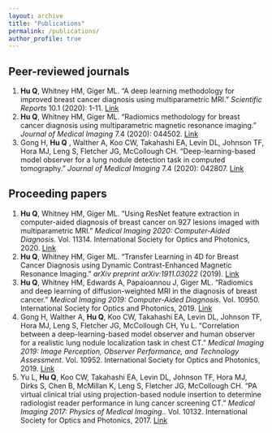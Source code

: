 ```yaml
---
layout: archive
title: "Publications"
permalink: /publications/
author_profile: true
---
```


<!-- {% if author.googlescholar %}
  You can also find my articles on <u><a href="{{author.googlescholar}}">my Google Scholar profile</a>.</u>
{% endif %}

{% include base_path %}

{% for post in site.publications reversed %}
  {% include archive-single.html %}
{% endfor %} -->

Peer-reviewed journals
------
<ol>
<li><strong>Hu Q</strong>, Whitney HM, Giger ML. “A deep learning methodology for improved breast cancer diagnosis using multiparametric MRI.” <em>Scientific Reports</em> 10.1 (2020): 1-11. <a href="https://rdcu.be/b5iBe">Link</a></li>

<li><strong>Hu Q</strong>, Whitney HM, Giger ML. “Radiomics methodology for breast cancer diagnosis using multiparametric magnetic resonance imaging.” <em>Journal of Medical Imaging</em> 7.4 (2020): 044502. <a href="http://dx.doi.org/10.1117/1.JMI.7.4.044502">Link</a></li>

<li>Gong H, <strong>Hu Q</strong> , Walther A, Koo CW, Takahashi EA, Levin DL, Johnson TF, Hora MJ, Leng S, Fletcher JG, McCollough CH. “Deep-learning-based model observer for a lung nodule detection task in computed tomography.” <em>Journal of Medical Imaging</em> 7.4 (2020): 042807. <a href="http://dx.doi.org/10.1117/1.JMI.7.4.042807">Link</a></li>
</ol>

Proceeding papers
------
<ol>
<li><strong>Hu Q</strong>, Whitney HM, Giger ML. “Using ResNet feature extraction in computer-aided diagnosis of breast cancer on 927 lesions imaged with multiparametric MRI.” <em>Medical Imaging 2020: Computer-Aided Diagnosis.</em> Vol. 11314. International Society for Optics and Photonics, 2020. <a href="https://www.spiedigitallibrary.org/conference-proceedings-of-spie/11314/1131411/Using-ResNet-feature-extraction-in-computer-aided-diagnosis-of-breast/10.1117/12.2548872.short">Link</a></li>

<li><strong>Hu Q</strong>, Whitney HM, Giger ML. “Transfer Learning in 4D for Breast Cancer Diagnosis using Dynamic Contrast-Enhanced Magnetic Resonance Imaging.” <em>arXiv preprint arXiv:1911.03022</em> (2019). <a href="https://arxiv.org/abs/1911.03022">Link</a></li>

<li><strong>Hu Q</strong>, Whitney HM, Edwards A, Papaioannou J, Giger ML. “Radiomics and deep learning of diffusion-weighted MRI in the diagnosis of breast cancer.” <em>Medical Imaging 2019: Computer-Aided Diagnosis.</em> Vol. 10950. International Society for Optics and Photonics, 2019. <a href="https://www.spiedigitallibrary.org/conference-proceedings-of-spie/10950/109504A/Radiomics-and-deep-learning-of-diffusion-weighted-MRI-in-the/10.1117/12.2512626.short">Link</a></li>

<li>Gong H, Walther A, <strong>Hu Q</strong>, Koo CW, Takahashi EA, Levin DL, Johnson TF, Hora MJ, Leng S, Fletcher JG, McCollough CH, Yu L. “Correlation between a deep-learning-based model observer and human observer for a realistic lung nodule localization task in chest CT.” <em>Medical Imaging 2019: Image Perception, Observer Performance, and Technology Assessment.</em> Vol. 10952. International Society for Optics and Photonics, 2019. <a href="https://www.spiedigitallibrary.org/conference-proceedings-of-spie/10952/109520K/Correlation-between-a-deep-learning-based-model-observer-and-human/10.1117/12.2513451.short">Link</a></li>

<li>Yu L, <strong>Hu Q</strong>, Koo CW, Takahashi EA, Levin DL, Johnson TF, Hora MJ, Dirks S, Chen B, McMillan K, Leng S, Fletcher JG, McCollough CH. “PA virtual clinical trial using projection-based nodule insertion to determine radiologist reader performance in lung cancer screening CT.” <em>Medical Imaging 2017: Physics of Medical Imaging.</em>. Vol. 10132. International Society for Optics and Photonics, 2017. <a href="https://www.spiedigitallibrary.org/conference-proceedings-of-spie/10132/101321R/A-virtual-clinical-trial-using-projection-based-nodule-insertion-to/10.1117/12.2255593.short">Link</a></li>
</ol>